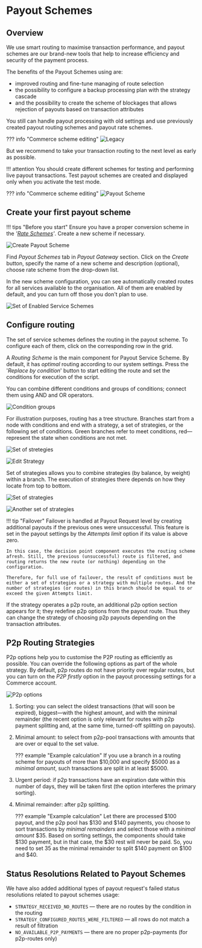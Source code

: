 # Payout Schemes

## Overview

We use smart routing to maximise transaction performance, and payout schemes are our brand-new tools that help to increase efficiency and security of the payment process.

The benefits of the Payout Schemes using are:

- improved routing and fine-tune managing of route selection
- the possibility to configure a backup processing plan with the strategy cascade
- and the possibility to create the scheme of blockages that allows rejection of payouts based on transaction attributes

You still can handle payout processing with old settings and use previously created payout routing schemes and payout rate schemes.

??? info "Commerce scheme editing"
    ![Legacy](images/use-legacy.png)

But we recommend to take your transaction routing to the next level as early as possible.

!!! attention
    You should create different schemes for testing and performing live payout transactions. Test payout schemes are created and displayed only when you activate the test mode.

??? info "Commerce scheme editing"
    ![Payout Scheme](images/better-not-use-legacy.png)

## Create your first payout scheme

!!! tips "Before you start"
    Ensure you have a proper conversion scheme in the *'[Rate Schemes](https://dashboard.paycore.io/fx-rates/schemes)'*. Create a new scheme if necessary.

![Create Payout Scheme](images/create-payout-scheme.png)

Find *Payout Schemes* tab in *Payout Gateway* section. Click on the *Create* button, specify the name of a new scheme and description (optional), choose rate scheme from the drop-down list.

In the new scheme configuration, you can see automatically created routes for all services available to the organisation. All of them are enabled by default, and you can turn off those you don't plan to use.

![Set of Enabled Service Schemes](images/enabled-schemes.png)

## Configure routing

The set of service schemes defines the routing in the payout scheme. To configure each of them, click on the corresponding row in the grid.

A *Routing Scheme* is the main component for Payout Service Scheme. By default, it has *optimal* routing according to our system settings. Press the '*Replace by condition*' button to start editing the route and set the conditions for execution of the script.

You can combine different conditions and groups of conditions; connect them using AND and OR operators.

![Condition groups](images/condition-group.png)

For illustration purposes, routing has a tree structure. Branches start from a node with conditions and end with a strategy, a set of strategies, or the following set of conditions. Green branches refer to meet conditions, red—represent the state when conditions are not met.

![Set of stretegies](images/multi.png)

![Edit Strategy](images/edit-strategy.png)

Set of strategies allows you to combine strategies (by balance, by weight) within a branch. The execution of strategies there depends on how they locate from top to bottom.

![Set of strategies](images/set-of-strategy.png)

![Another set of strategies](images/multi-strategy.png)

!!! tip "Failover"
    Failover is handled at Payout Request level by creating additional payouts if the previous ones were unsuccessful. This feature is set in the payout settings by the *Attempts limit* option if its value is above zero.

    In this case, the decision point component executes the routing scheme afresh. Still, the previous (unsuccessful) route is filtered, and routing returns the new route (or nothing) depending on the configuration. 

    Therefore, for full use of failover, the result of conditions must be either a set of strategies or a strategy with multiple routes. And the number of strategies (or routes) in this branch should be equal to or exceed the given Attempts limit.

If the strategy operates a p2p route, an additional p2p option section appears for it; they redefine p2p options from the payout route. Thus they can change the strategy of choosing p2p payouts depending on the transaction attributes.

## P2p Routing Strategies

P2p options help you to customise the P2P routing as efficiently as possible. You can override the following options as part of the whole strategy. By default, p2p routes do not have priority over regular routes, but you can turn on the *P2P firstly* option in the payout processing settings for a Commerce account.

![P2p options](images/p2p-options.png)

1. Sorting: you can select the oldest transactions (that will soon be expired), biggest—with the highest amount, and with the minimal remainder (the recent option is only relevant for routes with p2p payment splitting and, at the same time, turned-off splitting on payouts).

2. Minimal amount: to select from p2p-pool transactions with amounts that are over or equal to the set value.

    ??? example "Example calculation"
        If you use a branch in a routing scheme for payouts of more than $10,000 and specify $5000 as a *minimal amount*, such transactions are split in at least $5000.

3. Urgent period: if p2p transactions have an expiration date within this number of days, they will be taken first (the option interferes the primary sorting).

4. Minimal remainder: after p2p splitting.

    ??? example "Example calculation"
        Let there are processed $100 payout, and the p2p pool has $130 and $140 payments, you choose to sort transactions by *minimal remainders* and select those with a *minimal amount* $35. Based on sorting settings, the components should take $130 payment, but in that case, the $30 rest will never be paid. So, you need to set 35 as the minimal remainder to split $140 payment on $100 and $40.

## Status Resolutions Related to Payout Schemes

We have also added additional types of payout request's failed status resolutions related to payout schemes usage:

- `STRATEGY_RECEIVED_NO_ROUTES` — there are no routes by the condition in the routing
- `STRATEGY_CONFIGURED_ROUTES_WERE_FILTERED` — all rows do not match a result of filtration 
- `NO_AVAILABLE_P2P_PAYMENTS` — there are no proper p2p-payments (for р2р-routes only)
